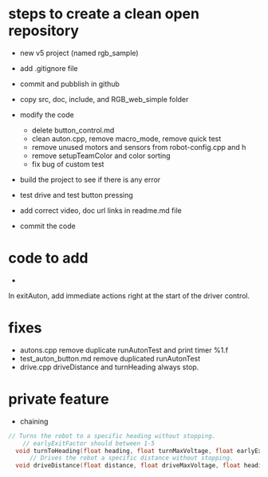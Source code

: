 # steps to create a clean open repository
- new v5 project (named rgb_sample)
- add .gitignore file
- commit and pubblish in github

- copy src, doc, include, and RGB_web_simple folder
- modify the code
    - delete button_control.md
    - clean auton.cpp, remove macro_mode, remove quick test
    - remove unused motors and sensors from robot-config.cpp and h
    - remove setupTeamColor and color sorting
    - fix bug of custom test

- build the project to see if there is any error
- test drive and test button pressing
- add correct video, doc url links in readme.md file

- commit the code


# code to add 
- 
In exitAuton, add immediate actions right at the start of the driver control.

# fixes
- autons.cpp remove duplicate runAutonTest and print timer %1.f
- test_auton_button.md remove duplicated runAutonTest
- drive.cpp driveDistance and turnHeading always stop.

# private feature
- chaining    
```cpp
// Turns the robot to a specific heading without stopping.
    // earlyExitFactor should between 1-5
  void turnToHeading(float heading, float turnMaxVoltage, float earlyExitFactor);
      // Drives the robot a specific distance without stopping.
  void driveDistance(float distance, float driveMaxVoltage, float heading, float headingMaxVoltage,  float earlyExitFactor);
```
